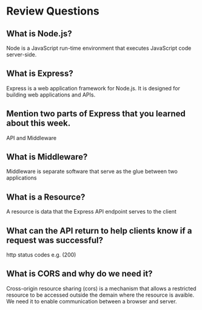 # Review Questions

## What is Node.js?
   Node is a JavaScript run-time environment that executes JavaScript code server-side.

## What is Express?
   Express is a web application framework for Node.js. It is designed for building web applications and APIs. 

## Mention two parts of Express that you learned about this week.
   API and Middleware

## What is Middleware?
Middleware is separate software that serve as the glue between two applications

## What is a Resource?
A resource is data that the Express API endpoint serves to the client

## What can the API return to help clients know if a request was successful?
   http status codes e.g. (200)

## What is CORS and why do we need it?
  Cross-origin resource sharing (cors) is a mechanism that allows a restricted resource to be accessed outside the
  demain where the resource is avaible. We need it to enable communication between a browser and server.
